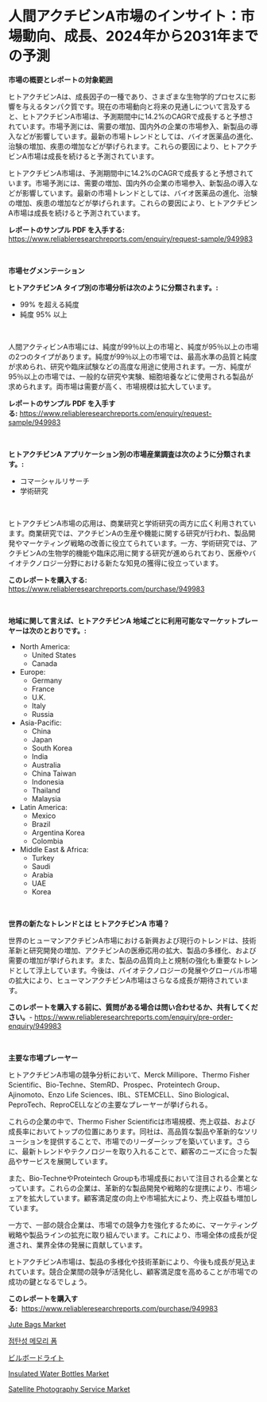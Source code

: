<p><h1>人間アクチビンA市場のインサイト：市場動向、成長、2024年から2031年までの予測</h1></p><p><strong>市場の概要とレポートの対象範囲</strong></p>
<p><p>ヒトアクチビンAは、成長因子の一種であり、さまざまな生物学的プロセスに影響を与えるタンパク質です。現在の市場動向と将来の見通しについて言及すると、ヒトアクチビンA市場は、予測期間中に14.2%のCAGRで成長すると予想されています。市場予測には、需要の増加、国内外の企業の市場参入、新製品の導入などが影響しています。最新の市場トレンドとしては、バイオ医薬品の進化、治験の増加、疾患の増加などが挙げられます。これらの要因により、ヒトアクチビンA市場は成長を続けると予測されています。</p><p>ヒトアクチビンA市場は、予測期間中に14.2%のCAGRで成長すると予想されています。市場予測には、需要の増加、国内外の企業の市場参入、新製品の導入などが影響しています。最新の市場トレンドとしては、バイオ医薬品の進化、治験の増加、疾患の増加などが挙げられます。これらの要因により、ヒトアクチビンA市場は成長を続けると予測されています。</p></p>
<p><strong>レポートのサンプル PDF を入手する:</strong> <a href="https://www.reliableresearchreports.com/enquiry/request-sample/949983">https://www.reliableresearchreports.com/enquiry/request-sample/949983</a></p>
<p>&nbsp;</p>
<p><strong>市場セグメンテーション</strong></p>
<p><strong>ヒトアクチビンA タイプ別の市場分析は次のように分類されます。:</strong></p>
<p><ul><li>99% を超える純度</li><li>純度 95% 以上</li></ul></p>
<p>&nbsp;</p>
<p><p>人間アクティビンA市場には、純度が99％以上の市場と、純度が95％以上の市場の2つのタイプがあります。純度が99％以上の市場では、最高水準の品質と純度が求められ、研究や臨床試験などの高度な用途に使用されます。一方、純度が95％以上の市場では、一般的な研究や実験、細胞培養などに使用される製品が求められます。両市場は需要が高く、市場規模は拡大しています。</p></p>
<p><strong>レポートのサンプル PDF を入手する:</strong>&nbsp;<a href="https://www.reliableresearchreports.com/enquiry/request-sample/949983">https://www.reliableresearchreports.com/enquiry/request-sample/949983</a></p>
<p>&nbsp;</p>
<p><strong> ヒトアクチビンA アプリケーション別の市場産業調査は次のように分類されます。:</strong></p>
<p><ul><li>コマーシャルリサーチ</li><li>学術研究</li></ul></p>
<p>&nbsp;</p>
<p><p>ヒトアクチビンA市場の応用は、商業研究と学術研究の両方に広く利用されています。商業研究では、アクチビンAの生産や機能に関する研究が行われ、製品開発やマーケティング戦略の改善に役立てられています。一方、学術研究では、アクチビンAの生物学的機能や臨床応用に関する研究が進められており、医療やバイオテクノロジー分野における新たな知見の獲得に役立っています。</p></p>
<p><strong>このレポートを購入する:</strong>&nbsp; <a href="https://www.reliableresearchreports.com/purchase/949983">https://www.reliableresearchreports.com/purchase/949983</a></p>
<p>&nbsp;</p>
<p><strong>地域に関して言えば、ヒトアクチビンA 地域ごとに利用可能なマーケットプレーヤーは次のとおりです。:</strong></p>
<p><ul>
    <li>
        North America:
        <ul>
            <li>United States</li>
            <li>Canada</li>
        </ul>
    </li>
    <li>
        Europe:
        <ul>
            <li>Germany</li>
            <li>France</li>
            <li>U.K.</li>
            <li>Italy</li>
            <li>Russia</li>
        </ul>
    </li>
    <li>
        Asia-Pacific:
        <ul>
            <li>China</li>
            <li>Japan</li>
            <li>South Korea</li>
            <li>India</li>
            <li>Australia</li>
            <li>China Taiwan</li>
            <li>Indonesia</li>
            <li>Thailand</li>
            <li>Malaysia</li>
        </ul>
    </li>
    <li>
        Latin America:
        <ul>
            <li>Mexico</li>
            <li>Brazil</li>
            <li>Argentina Korea</li>
            <li>Colombia</li>
        </ul>
    </li>
    <li>
        Middle East & Africa:
        <ul>
            <li>Turkey</li>
            <li>Saudi</li>
            <li>Arabia</li>
            <li>UAE</li>
            <li>Korea</li>
        </ul>
    </li>
    </ul></p>
<p>&nbsp;</p>
<p><strong>世界の新たなトレンドとは ヒトアクチビンA 市場？</strong></p>
<p><p>世界のヒューマンアクチビンA市場における新興および現行のトレンドは、技術革新と研究開発の増加、アクチビンAの医療応用の拡大、製品の多様化、および需要の増加が挙げられます。また、製品の品質向上と規制の強化も重要なトレンドとして浮上しています。今後は、バイオテクノロジーの発展やグローバル市場の拡大により、ヒューマンアクチビンA市場はさらなる成長が期待されています。</p></p>
<p><strong>このレポートを購入する前に、質問がある場合は問い合わせるか、共有してください。</strong>- <a href="https://www.reliableresearchreports.com/enquiry/pre-order-enquiry/949983">https://www.reliableresearchreports.com/enquiry/pre-order-enquiry/949983</a></p>
<p>&nbsp;</p>
<p><strong>主要な市場プレーヤー</strong></p>
<p><p>ヒトアクチビンA市場の競争分析において、Merck Millipore、Thermo Fisher Scientific、Bio-Techne、StemRD、Prospec、Proteintech Group、Ajinomoto、Enzo Life Sciences、IBL、STEMCELL、Sino Biological、PeproTech、ReproCELLなどの主要なプレーヤーが挙げられる。 </p><p>これらの企業の中で、Thermo Fisher Scientificは市場規模、売上収益、および成長率においてトップの位置にあります。同社は、高品質な製品や革新的なソリューションを提供することで、市場でのリーダーシップを築いています。さらに、最新トレンドやテクノロジーを取り入れることで、顧客のニーズに合った製品やサービスを展開しています。</p><p>また、Bio-TechneやProteintech Groupも市場成長において注目される企業となっています。これらの企業は、革新的な製品開発や戦略的な提携により、市場シェアを拡大しています。顧客満足度の向上や市場拡大により、売上収益も増加しています。</p><p>一方で、一部の競合企業は、市場での競争力を強化するために、マーケティング戦略や製品ラインの拡充に取り組んでいます。これにより、市場全体の成長が促進され、業界全体の発展に貢献しています。</p><p>ヒトアクチビンA市場は、製品の多様化や技術革新により、今後も成長が見込まれています。競合企業間の競争が活発化し、顧客満足度を高めることが市場での成功の鍵となるでしょう。</p></p>
<p><strong>このレポートを購入する:</strong>&nbsp;&nbsp;<a href="https://www.reliableresearchreports.com/purchase/949983">https://www.reliableresearchreports.com/purchase/949983</a></p>
<p><p><a href="https://github.com/NorbertYates/Market-Research-Report-List-4/blob/main/jute-bags-market.md">Jute Bags Market</a></p><p><a href="https://medium.com/@jerrodhilll68/%EB%B9%84%EC%8A%A4%EC%BD%94%EC%97%98%EB%9D%BC%EC%8A%A4%ED%8B%B1-%EB%A9%94%EB%AA%A8%EB%A6%AC-%ED%8F%BC-%EC%8B%9C%EC%9E%A5-%EA%B7%9C%EB%AA%A8%EB%8A%94-%EA%B8%80%EB%A1%9C%EB%B2%8C-%EC%82%B0%EC%97%85%EC%97%90%EC%84%9C-%EC%B5%9C%EA%B3%A0%EC%9D%98-%EB%A7%88%EC%BC%80%ED%8C%85-%EC%B1%84%EB%84%90%EC%9D%84-%EB%B3%B4%EC%97%AC%EC%A4%8D%EB%8B%88%EB%8B%A4-67c6181d7f44">점탄성 메모리 폼</a></p><p><a href="https://github.com/bevdtkn4419963/Market-Research-Report-List-1/blob/main/24703144967.md">ビルボードライト</a></p><p><a href="https://github.com/prosalinda88/Market-Research-Report-List-3/blob/main/insulated-water-bottles-market.md">Insulated Water Bottles Market</a></p><p><a href="https://issuu.com/reportprime-2/docs/satellite-photography-service-market-size-2030.ppt">Satellite Photography Service Market</a></p></p>